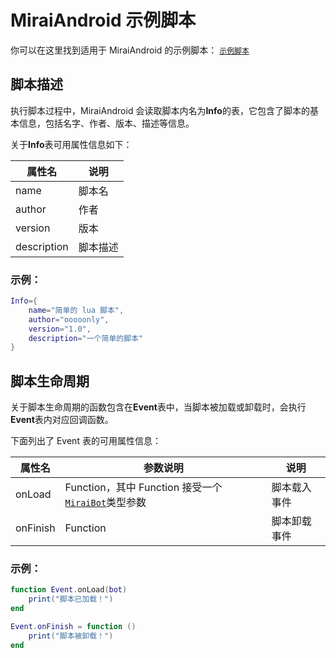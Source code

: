 # MiraiAndroid 示例脚本

你可以在这里找到适用于 MiraiAndroid 的示例脚本： [`示例脚本`](https://github.com/only52607/lua-mirai/tree/master/demos)

## 脚本描述

执行脚本过程中，MiraiAndroid 会读取脚本内名为**Info**的表，它包含了脚本的基本信息，包括名字、作者、版本、描述等信息。

关于**Info**表可用属性信息如下：

| 属性名      | 说明     |
| ----------- | -------- |
| name        | 脚本名   |
| author      | 作者     |
| version     | 版本     |
| description | 脚本描述 |

### 示例：

```lua
Info={
    name="简单的 lua 脚本",
    author="ooooonly",
    version="1.0",
    description="一个简单的脚本"
}
```

## 脚本生命周期

关于脚本生命周期的函数包含在**Event**表中，当脚本被加载或卸载时，会执行**Event**表内对应回调函数。

下面列出了 Event 表的可用属性信息：

| 属性名   | 参数说明                                                     | 说明         |
| -------- | ------------------------------------------------------------ | ------------ |
| onLoad   | Function，其中 Function 接受一个[`MiraiBot`](/docs/miraibot.md)类型参数 | 脚本载入事件 |
| onFinish | Function                                                     | 脚本卸载事件 |

### 示例：

```lua
function Event.onLoad(bot)
	print("脚本已加载！")
end

Event.onFinish = function () 
    print("脚本被卸载！") 
end
```

## 